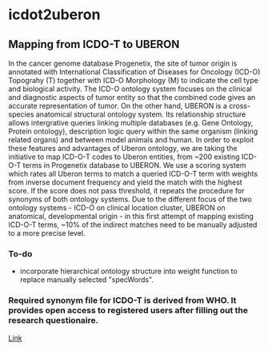# icdot2uberon
## Mapping from ICDO-T to UBERON

In the cancer genome database Progenetix, the site of tumor origin is annotated with International Classification of Diseases for Oncology (ICD-O) Topograhy (T) together with ICD-O Morphology (M) to indicate the cell type and biological activity. The ICD-O ontology system focuses on the clinical and diagnostic aspects of tumor entity so that the combined code gives an accurate representation of tumor. On the other hand, UBERON is a cross-species anatomical structural ontology system. Its relationship structure allows intergrative queries linking multiple databases (e.g. Gene Ontology, Protein ontology), description logic query within the same organism (linking related organs) and between model animals and human. In order to exploit these features and advantages of Uberon ontology, we are taking the initiative to map ICD-O-T codes to Uberon entities, from ~200 existing ICD-O-T terms in Progenetix database to UBERON. We use a scoring system which rates all Uberon terms to match a queried ICD-O-T term with weights from inverse document frequency and yield the match with the highest score. If the score does not pass threshold, it repeats the procedure for synonyms of both ontology systems. Due to the different focus of the two ontology systems - ICD-O on clinical location cluster, UBERON on anatomical, developmental origin - in this first attempt of mapping existing ICD-O-T terms, ~10% of the indirect matches need to be manually adjusted to a more precise level. 

### To-do
* incorporate hierarchical ontology structure into weight function to replace manually selected "specWords".

### Required synonym file for ICDO-T is derived from WHO. It provides open access to registered users after filling out the research questionaire.
[Link](https://www.who.int/classifications/icd/adaptations/oncology/en/)

